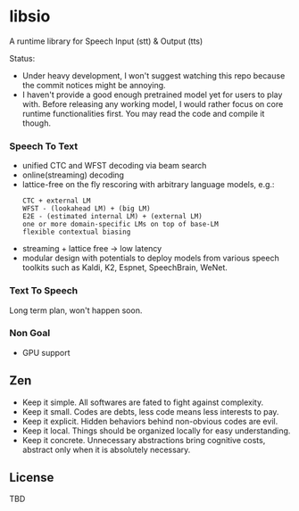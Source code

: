 # libsio
A runtime library for Speech Input (stt) & Output (tts)

Status: 
* Under heavy development, I won't suggest watching this repo because the commit notices might be annoying.
* I haven't provide a good enough pretrained model yet for users to play with. Before releasing any working model, I would rather focus on core runtime functionalities first. You may read the code and compile it though.

### Speech To Text
* unified CTC and WFST decoding via beam search
* online(streaming) decoding
* lattice-free on the fly rescoring with arbitrary language models, e.g.:
	```
	CTC + external LM
	WFST - (lookahead LM) + (big LM)
	E2E - (estimated internal LM) + (external LM)
    one or more domain-specific LMs on top of base-LM
	flexible contextual biasing
	```
* streaming + lattice free -> low latency
* modular design with potentials to deploy models from various speech toolkits such as Kaldi, K2, Espnet, SpeechBrain, WeNet.

### Text To Speech
Long term plan, won't happen soon.

### Non Goal
* GPU support

## Zen
* Keep it simple. All softwares are fated to fight against complexity.
* Keep it small. Codes are debts, less code means less interests to pay.
* Keep it explicit. Hidden behaviors behind non-obvious codes are evil.
* Keep it local. Things should be organized locally for easy understanding.
* Keep it concrete. Unnecessary abstractions bring cognitive costs, abstract only when it is absolutely necessary.

## License
TBD

